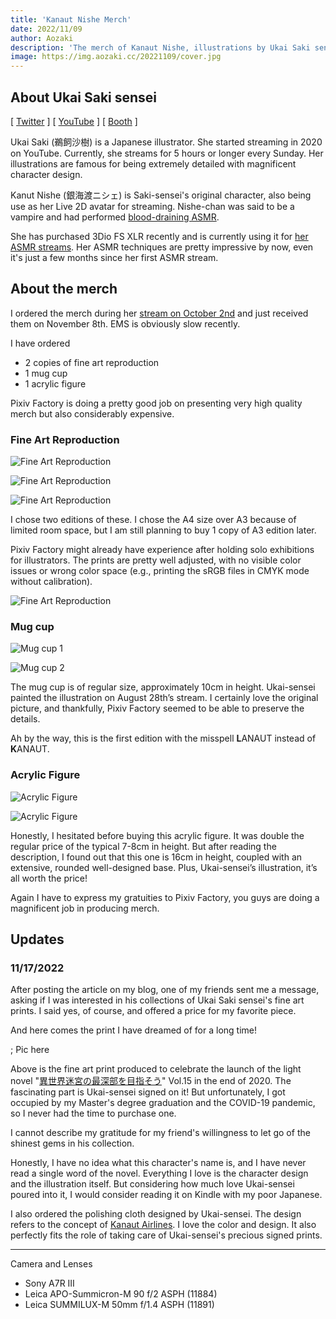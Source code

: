 ```yaml
---
title: 'Kanaut Nishe Merch'
date: 2022/11/09
author: Aozaki
description: 'The merch of Kanaut Nishe, illustrations by Ukai Saki sensei.'
image: https://img.aozaki.cc/20221109/cover.jpg
---
```


## About Ukai Saki sensei

[ [Twitter](https://twitter.com/ukaisaki) ] [ [YouTube](http://youtube.com/@ukaisaki) ] [ [Booth](https://ukaisaki.booth.pm/) ]

Ukai Saki (鵜飼沙樹) is a Japanese illustrator. She started streaming in 2020 on YouTube. Currently, she streams for 5 hours or longer every Sunday. Her illustrations are famous for being extremely detailed with magnificent character design.

Kanut Nishe (銀海渡ニシェ) is Saki-sensei's original character, also being use as her Live 2D avatar for streaming. Nishe-chan was said to be a vampire and had performed [blood-draining ASMR](https://www.youtube.com/watch?v=iJQABui7d9w).

She has purchased 3Dio FS XLR recently and is currently using it for [her ASMR streams](https://www.youtube.com/watch?v=s1_9TwPd-ts). Her ASMR techniques are pretty impressive by now, even it's just a few months since her first ASMR stream.

## About the merch

I ordered the merch during her [stream on October 2nd](https://www.youtube.com/watch?v=w_UJw5eb7Zo) and just received them on November 8th. EMS is obviously slow recently.

I have ordered

- 2 copies of fine art reproduction
- 1 mug cup
- 1 acrylic figure

Pixiv Factory is doing a pretty good job on presenting very high quality merch but also considerably expensive.

### Fine Art Reproduction

![Fine Art Reproduction](../../public/images/20221109/0005.jpg)

![Fine Art Reproduction](../../public/images/20221109/0006.jpg)

![Fine Art Reproduction](../../public/images/20221109/0007.jpg)

I chose two editions of these. I chose the A4 size over A3 because of limited room space, but I am still planning to buy 1 copy of A3 edition later.

Pixiv Factory might already have experience after holding solo exhibitions for illustrators. The prints are pretty well adjusted, with no visible color issues or wrong color space (e.g., printing the sRGB files in CMYK mode without calibration).

![Fine Art Reproduction](../../public/images/20221109/0008.jpg)

### Mug cup

![Mug cup 1](../../public/images/20221109/0001.jpg)

![Mug cup 2](../../public/images/20221109/0002.jpg)

The mug cup is of regular size, approximately 10cm in height. Ukai-sensei painted the illustration on August 28th’s stream. I certainly love the original picture, and thankfully, Pixiv Factory seemed to be able to preserve the details.

Ah by the way, this is the first edition with the misspell **L**ANAUT instead of **K**ANAUT.

### Acrylic Figure

![Acrylic Figure](../../public/images/20221109/0003.jpg)

![Acrylic Figure](../../public/images/20221109/0004.jpg)

Honestly, I hesitated before buying this acrylic figure. It was double the regular price of the typical 7-8cm in height. But after reading the description, I found out that this one is 16cm in height, coupled with an extensive, rounded well-designed base. Plus, Ukai-sensei’s illustration, it’s all worth the price!

Again I have to express my gratuities to Pixiv Factory, you guys are doing a magnificent job in producing merch.

## Updates

### 11/17/2022

After posting the article on my blog, one of my friends sent me a message, asking if I was interested in his collections of Ukai Saki sensei's fine art prints. I said yes, of course, and offered a price for my favorite piece.

And here comes the print I have dreamed of for a long time!

; Pic here

Above is the fine art print produced to celebrate the launch of the light novel "[異世界迷宮の最深部を目指そう](https://www.amazon.co.jp/dp/4865548254)" Vol.15 in the end of 2020. The fascinating part is Ukai-sensei signed on it! But unfortunately, I got occupied by my Master's degree graduation and the COVID-19 pandemic, so I never had the time to purchase one.

I cannot describe my gratitude for my friend's willingness to let go of the shinest gems in his collection.

Honestly, I have no idea what this character's name is, and I have never read a single word of the novel. Everything I love is the character design and the illustration itself. But considering how much love Ukai-sensei poured into it, I would consider reading it on Kindle with my poor Japanese.

I also ordered the polishing cloth designed by Ukai-sensei. The design refers to the concept of [Kanaut Airlines](https://twitter.com/ukaisaki/status/1541606179650301953). I love the color and design. It also perfectly fits the role of taking care of Ukai-sensei's precious signed prints.

---

Camera and Lenses

- Sony A7R III
- Leica APO-Summicron-M 90 f/2 ASPH (11884)
- Leica SUMMILUX-M 50mm f/1.4 ASPH (11891)
